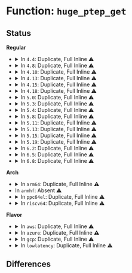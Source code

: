 # Function: <code>huge_ptep_get</code>

## Status
<b>Regular</b>
<ul>
<li>
<details>
<summary>In <code>4.4</code>: Duplicate, Full Inline ⚠️</summary>

**Collision:** Static Duplication

**Inline:** Full

**Transformation:** False

**Instances:**

```
In mm/mincore.c (0)
Location: arch/x86/include/asm/hugetlb.h:78
Inline: True
```
```
In mm/hugetlb.c (ffffffff811dd8c3)
Location: arch/x86/include/asm/hugetlb.h:78
Inline: True
Inline callers:
  - mm/hugetlb.c:__unmap_hugepage_range
  - mm/hugetlb.c:hugetlb_change_protection
  - mm/hugetlb.c:copy_hugetlb_page_range
  - mm/hugetlb.c:copy_hugetlb_page_range
  - mm/hugetlb.c:hugetlb_fault
  - mm/hugetlb.c:hugetlb_fault
  - mm/hugetlb.c:follow_hugetlb_page
```
```
In mm/mempolicy.c (ffffffff811dfe42)
Location: arch/x86/include/asm/hugetlb.h:78
Inline: True
Inline callers:
  - mm/mempolicy.c:queue_pages_hugetlb
```
```
In fs/proc/task_mmu.c (ffffffff81276a85)
Location: arch/x86/include/asm/hugetlb.h:78
Inline: True
Inline callers:
  - fs/proc/task_mmu.c:gather_hugetlb_stats
  - fs/proc/task_mmu.c:pagemap_hugetlb_range
```
</details>
</li>
<li>
<details>
<summary>In <code>4.8</code>: Duplicate, Full Inline ⚠️</summary>

**Collision:** Static Duplication

**Inline:** Full

**Transformation:** False

**Instances:**

```
In mm/mincore.c (0)
Location: arch/x86/include/asm/hugetlb.h:79
Inline: True
```
```
In mm/hugetlb.c (ffffffff811fc49e)
Location: arch/x86/include/asm/hugetlb.h:79
Inline: True
Inline callers:
  - mm/hugetlb.c:hugetlb_change_protection
  - mm/hugetlb.c:follow_hugetlb_page
  - mm/hugetlb.c:hugetlb_fault
  - mm/hugetlb.c:__unmap_hugepage_range
  - mm/hugetlb.c:copy_hugetlb_page_range
  - mm/hugetlb.c:copy_hugetlb_page_range
```
```
In mm/mempolicy.c (ffffffff811fec0f)
Location: arch/x86/include/asm/hugetlb.h:79
Inline: True
Inline callers:
  - mm/mempolicy.c:queue_pages_hugetlb
```
```
In fs/proc/task_mmu.c (ffffffff812a47c5)
Location: arch/x86/include/asm/hugetlb.h:79
Inline: True
Inline callers:
  - fs/proc/task_mmu.c:gather_hugetlb_stats
  - fs/proc/task_mmu.c:pagemap_hugetlb_range
```
</details>
</li>
<li>
<details>
<summary>In <code>4.10</code>: Duplicate, Full Inline ⚠️</summary>

**Collision:** Static Duplication

**Inline:** Full

**Transformation:** False

**Instances:**

```
In mm/mincore.c (0)
Location: arch/x86/include/asm/hugetlb.h:79
Inline: True
```
```
In mm/hugetlb.c (ffffffff8120cf8e)
Location: arch/x86/include/asm/hugetlb.h:79
Inline: True
Inline callers:
  - mm/hugetlb.c:hugetlb_change_protection
  - mm/hugetlb.c:follow_hugetlb_page
  - mm/hugetlb.c:hugetlb_fault
  - mm/hugetlb.c:hugetlb_cow
  - mm/hugetlb.c:__unmap_hugepage_range
  - mm/hugetlb.c:copy_hugetlb_page_range
  - mm/hugetlb.c:copy_hugetlb_page_range
```
```
In mm/mempolicy.c (ffffffff8121044f)
Location: arch/x86/include/asm/hugetlb.h:79
Inline: True
Inline callers:
  - mm/mempolicy.c:queue_pages_hugetlb
```
```
In fs/proc/task_mmu.c (ffffffff812ba145)
Location: arch/x86/include/asm/hugetlb.h:79
Inline: True
Inline callers:
  - fs/proc/task_mmu.c:gather_hugetlb_stats
  - fs/proc/task_mmu.c:pagemap_hugetlb_range
```
</details>
</li>
<li>
<details>
<summary>In <code>4.13</code>: Duplicate, Full Inline ⚠️</summary>

**Collision:** Static Duplication

**Inline:** Full

**Transformation:** False

**Instances:**

```
In mm/mincore.c (0)
Location: arch/x86/include/asm/hugetlb.h:79
Inline: True
```
```
In mm/hugetlb.c (ffffffff8121a30f)
Location: arch/x86/include/asm/hugetlb.h:79
Inline: True
Inline callers:
  - mm/hugetlb.c:follow_huge_pmd
  - mm/hugetlb.c:hugetlb_change_protection
  - mm/hugetlb.c:follow_hugetlb_page
  - mm/hugetlb.c:hugetlb_fault
  - mm/hugetlb.c:hugetlb_cow
  - mm/hugetlb.c:__unmap_hugepage_range
  - mm/hugetlb.c:copy_hugetlb_page_range
  - mm/hugetlb.c:copy_hugetlb_page_range
```
```
In mm/mempolicy.c (ffffffff8121a97f)
Location: arch/x86/include/asm/hugetlb.h:79
Inline: True
Inline callers:
  - mm/mempolicy.c:queue_pages_hugetlb
```
```
In mm/userfaultfd.c (0)
Location: arch/x86/include/asm/hugetlb.h:79
Inline: True
```
```
In fs/proc/task_mmu.c (ffffffff812c7895)
Location: arch/x86/include/asm/hugetlb.h:79
Inline: True
Inline callers:
  - fs/proc/task_mmu.c:gather_hugetlb_stats
  - fs/proc/task_mmu.c:pagemap_hugetlb_range
```
</details>
</li>
<li>
<details>
<summary>In <code>4.15</code>: Duplicate, Full Inline ⚠️</summary>

**Collision:** Static Duplication

**Inline:** Full

**Transformation:** False

**Instances:**

```
In mm/mincore.c (0)
Location: arch/x86/include/asm/hugetlb.h:80
Inline: True
```
```
In mm/hugetlb.c (ffffffff8123543e)
Location: arch/x86/include/asm/hugetlb.h:80
Inline: True
Inline callers:
  - mm/hugetlb.c:follow_huge_pmd
  - mm/hugetlb.c:hugetlb_change_protection
  - mm/hugetlb.c:follow_hugetlb_page
  - mm/hugetlb.c:hugetlb_fault
  - mm/hugetlb.c:hugetlb_cow
  - mm/hugetlb.c:__unmap_hugepage_range
  - mm/hugetlb.c:copy_hugetlb_page_range
  - mm/hugetlb.c:copy_hugetlb_page_range
```
```
In mm/mempolicy.c (ffffffff81235bc3)
Location: arch/x86/include/asm/hugetlb.h:80
Inline: True
Inline callers:
  - mm/mempolicy.c:queue_pages_hugetlb
```
```
In mm/userfaultfd.c (0)
Location: arch/x86/include/asm/hugetlb.h:80
Inline: True
```
```
In fs/proc/task_mmu.c (ffffffff812eb4af)
Location: arch/x86/include/asm/hugetlb.h:80
Inline: True
Inline callers:
  - fs/proc/task_mmu.c:gather_hugetlb_stats
  - fs/proc/task_mmu.c:pagemap_hugetlb_range
```
</details>
</li>
<li>
<details>
<summary>In <code>4.18</code>: Duplicate, Full Inline ⚠️</summary>

**Collision:** Static Duplication

**Inline:** Full

**Transformation:** False

**Instances:**

```
In mm/mincore.c (0)
Location: arch/x86/include/asm/hugetlb.h:80
Inline: True
```
```
In mm/hugetlb.c (0)
Location: arch/x86/include/asm/hugetlb.h:80
Inline: True
```
```
In mm/mempolicy.c (0)
Location: arch/x86/include/asm/hugetlb.h:80
Inline: True
```
```
In mm/userfaultfd.c (0)
Location: arch/x86/include/asm/hugetlb.h:80
Inline: True
```
```
In fs/userfaultfd.c (0)
Location: arch/x86/include/asm/hugetlb.h:80
Inline: True
```
```
In fs/proc/task_mmu.c (0)
Location: arch/x86/include/asm/hugetlb.h:80
Inline: True
```
</details>
</li>
<li>
<details>
<summary>In <code>5.0</code>: Duplicate, Full Inline ⚠️</summary>

**Collision:** Static Duplication

**Inline:** Full

**Transformation:** False

**Instances:**

```
In mm/mincore.c (0)
Location: include/asm-generic/hugetlb.h:123
Inline: True
```
```
In mm/hugetlb.c (0)
Location: include/asm-generic/hugetlb.h:123
Inline: True
```
```
In mm/mempolicy.c (0)
Location: include/asm-generic/hugetlb.h:123
Inline: True
```
```
In mm/userfaultfd.c (0)
Location: include/asm-generic/hugetlb.h:123
Inline: True
```
```
In fs/userfaultfd.c (0)
Location: include/asm-generic/hugetlb.h:123
Inline: True
```
```
In fs/proc/task_mmu.c (0)
Location: include/asm-generic/hugetlb.h:123
Inline: True
```
</details>
</li>
<li>
<details>
<summary>In <code>5.3</code>: Duplicate, Full Inline ⚠️</summary>

**Collision:** Static Duplication

**Inline:** Full

**Transformation:** False

**Instances:**

```
In mm/mincore.c (0)
Location: include/asm-generic/hugetlb.h:123
Inline: True
```
```
In mm/hugetlb.c (0)
Location: include/asm-generic/hugetlb.h:123
Inline: True
```
```
In mm/mempolicy.c (0)
Location: include/asm-generic/hugetlb.h:123
Inline: True
```
```
In mm/userfaultfd.c (0)
Location: include/asm-generic/hugetlb.h:123
Inline: True
```
```
In mm/hmm.c (0)
Location: include/asm-generic/hugetlb.h:123
Inline: True
```
```
In fs/userfaultfd.c (0)
Location: include/asm-generic/hugetlb.h:123
Inline: True
```
```
In fs/proc/task_mmu.c (0)
Location: include/asm-generic/hugetlb.h:123
Inline: True
```
</details>
</li>
<li>
<details>
<summary>In <code>5.4</code>: Duplicate, Full Inline ⚠️</summary>

**Collision:** Static Duplication

**Inline:** Full

**Transformation:** False

**Instances:**

```
In mm/mincore.c (0)
Location: include/asm-generic/hugetlb.h:123
Inline: True
```
```
In mm/hugetlb.c (0)
Location: include/asm-generic/hugetlb.h:123
Inline: True
```
```
In mm/mempolicy.c (0)
Location: include/asm-generic/hugetlb.h:123
Inline: True
```
```
In mm/userfaultfd.c (0)
Location: include/asm-generic/hugetlb.h:123
Inline: True
```
```
In mm/hmm.c (0)
Location: include/asm-generic/hugetlb.h:123
Inline: True
```
```
In fs/userfaultfd.c (0)
Location: include/asm-generic/hugetlb.h:123
Inline: True
```
```
In fs/proc/task_mmu.c (0)
Location: include/asm-generic/hugetlb.h:123
Inline: True
```
</details>
</li>
<li>
<details>
<summary>In <code>5.8</code>: Duplicate, Full Inline ⚠️</summary>

**Collision:** Static Duplication

**Inline:** Full

**Transformation:** False

**Instances:**

```
In mm/mincore.c (ffffffff81295d94)
Location: include/asm-generic/hugetlb.h:123
Inline: True
Inline callers:
  - mm/mincore.c:mincore_hugetlb
```
```
In mm/hugetlb.c (ffffffff812cb100)
Location: include/asm-generic/hugetlb.h:123
Inline: True
Inline callers:
  - mm/hugetlb.c:follow_huge_pmd
  - mm/hugetlb.c:hugetlb_change_protection
  - mm/hugetlb.c:follow_hugetlb_page
  - mm/hugetlb.c:follow_hugetlb_page
  - mm/hugetlb.c:follow_hugetlb_page
  - mm/hugetlb.c:follow_hugetlb_page
  - mm/hugetlb.c:hugetlb_mcopy_atomic_pte
  - mm/hugetlb.c:hugetlb_fault
  - mm/hugetlb.c:hugetlb_fault
  - mm/hugetlb.c:hugetlb_fault
  - mm/hugetlb.c:hugetlb_no_page
  - mm/hugetlb.c:hugetlb_no_page
  - mm/hugetlb.c:hugetlb_cow
  - mm/hugetlb.c:hugetlb_cow
  - mm/hugetlb.c:hugetlb_cow
  - mm/hugetlb.c:hugetlb_cow
  - mm/hugetlb.c:__unmap_hugepage_range
  - mm/hugetlb.c:copy_hugetlb_page_range
  - mm/hugetlb.c:copy_hugetlb_page_range
  - mm/hugetlb.c:copy_hugetlb_page_range
  - mm/hugetlb.c:copy_hugetlb_page_range
```
```
In mm/mempolicy.c (ffffffff812ce948)
Location: include/asm-generic/hugetlb.h:123
Inline: True
Inline callers:
  - mm/mempolicy.c:queue_pages_hugetlb
```
```
In mm/userfaultfd.c (ffffffff813089a2)
Location: include/asm-generic/hugetlb.h:123
Inline: True
Inline callers:
  - mm/userfaultfd.c:mcopy_atomic
```
```
In mm/hmm.c (ffffffff8130b68a)
Location: include/asm-generic/hugetlb.h:123
Inline: True
Inline callers:
  - mm/hmm.c:hmm_vma_walk_hugetlb_entry
```
```
In fs/userfaultfd.c (ffffffff8137458b)
Location: include/asm-generic/hugetlb.h:123
Inline: True
Inline callers:
  - fs/userfaultfd.c:handle_userfault
```
```
In fs/proc/task_mmu.c (ffffffff813b6f65)
Location: include/asm-generic/hugetlb.h:123
Inline: True
Inline callers:
  - fs/proc/task_mmu.c:gather_hugetlb_stats
  - fs/proc/task_mmu.c:pagemap_hugetlb_range
```
</details>
</li>
<li>
<details>
<summary>In <code>5.11</code>: Duplicate, Full Inline ⚠️</summary>

**Collision:** Static Duplication

**Inline:** Full

**Transformation:** False

**Instances:**

```
In mm/mincore.c (ffffffff812a0c84)
Location: include/asm-generic/hugetlb.h:123
Inline: True
Inline callers:
  - mm/mincore.c:mincore_hugetlb
```
```
In mm/hugetlb.c (ffffffff812d6d10)
Location: include/asm-generic/hugetlb.h:123
Inline: True
Inline callers:
  - mm/hugetlb.c:follow_huge_pmd
  - mm/hugetlb.c:hugetlb_change_protection
  - mm/hugetlb.c:follow_hugetlb_page
  - mm/hugetlb.c:follow_hugetlb_page
  - mm/hugetlb.c:follow_hugetlb_page
  - mm/hugetlb.c:follow_hugetlb_page
  - mm/hugetlb.c:hugetlb_mcopy_atomic_pte
  - mm/hugetlb.c:hugetlb_fault
  - mm/hugetlb.c:hugetlb_fault
  - mm/hugetlb.c:hugetlb_fault
  - mm/hugetlb.c:hugetlb_no_page
  - mm/hugetlb.c:hugetlb_no_page
  - mm/hugetlb.c:hugetlb_cow
  - mm/hugetlb.c:hugetlb_cow
  - mm/hugetlb.c:hugetlb_cow
  - mm/hugetlb.c:hugetlb_cow
  - mm/hugetlb.c:__unmap_hugepage_range
  - mm/hugetlb.c:copy_hugetlb_page_range
  - mm/hugetlb.c:copy_hugetlb_page_range
  - mm/hugetlb.c:copy_hugetlb_page_range
  - mm/hugetlb.c:copy_hugetlb_page_range
```
```
In mm/mempolicy.c (ffffffff812da288)
Location: include/asm-generic/hugetlb.h:123
Inline: True
Inline callers:
  - mm/mempolicy.c:queue_pages_hugetlb
```
```
In mm/userfaultfd.c (ffffffff8131477f)
Location: include/asm-generic/hugetlb.h:123
Inline: True
Inline callers:
  - mm/userfaultfd.c:mcopy_atomic
```
```
In mm/hmm.c (ffffffff8131754e)
Location: include/asm-generic/hugetlb.h:123
Inline: True
Inline callers:
  - mm/hmm.c:hmm_vma_walk_hugetlb_entry
```
```
In fs/userfaultfd.c (ffffffff813824e3)
Location: include/asm-generic/hugetlb.h:123
Inline: True
Inline callers:
  - fs/userfaultfd.c:handle_userfault
```
```
In fs/proc/task_mmu.c (ffffffff813c8605)
Location: include/asm-generic/hugetlb.h:123
Inline: True
Inline callers:
  - fs/proc/task_mmu.c:gather_hugetlb_stats
  - fs/proc/task_mmu.c:pagemap_hugetlb_range
```
</details>
</li>
<li>
<details>
<summary>In <code>5.13</code>: Duplicate, Full Inline ⚠️</summary>

**Collision:** Static Duplication

**Inline:** Full

**Transformation:** False

**Instances:**

```
In mm/mincore.c (ffffffff812a6564)
Location: include/asm-generic/hugetlb.h:123
Inline: True
Inline callers:
  - mm/mincore.c:mincore_hugetlb
```
```
In mm/hugetlb.c (ffffffff812ddf40)
Location: include/asm-generic/hugetlb.h:123
Inline: True
Inline callers:
  - mm/hugetlb.c:follow_huge_pmd
  - mm/hugetlb.c:hugetlb_change_protection
  - mm/hugetlb.c:follow_hugetlb_page
  - mm/hugetlb.c:follow_hugetlb_page
  - mm/hugetlb.c:follow_hugetlb_page
  - mm/hugetlb.c:follow_hugetlb_page
  - mm/hugetlb.c:hugetlb_mcopy_atomic_pte
  - mm/hugetlb.c:hugetlb_fault
  - mm/hugetlb.c:hugetlb_fault
  - mm/hugetlb.c:hugetlb_fault
  - mm/hugetlb.c:hugetlb_no_page
  - mm/hugetlb.c:hugetlb_no_page
  - mm/hugetlb.c:hugetlb_cow
  - mm/hugetlb.c:hugetlb_cow
  - mm/hugetlb.c:hugetlb_cow
  - mm/hugetlb.c:hugetlb_cow
  - mm/hugetlb.c:__unmap_hugepage_range
  - mm/hugetlb.c:copy_hugetlb_page_range
  - mm/hugetlb.c:copy_hugetlb_page_range
  - mm/hugetlb.c:copy_hugetlb_page_range
  - mm/hugetlb.c:copy_hugetlb_page_range
  - mm/hugetlb.c:copy_hugetlb_page_range
```
```
In mm/mempolicy.c (ffffffff812e1ae8)
Location: include/asm-generic/hugetlb.h:123
Inline: True
Inline callers:
  - mm/mempolicy.c:queue_pages_hugetlb
```
```
In mm/userfaultfd.c (ffffffff8131a92c)
Location: include/asm-generic/hugetlb.h:123
Inline: True
Inline callers:
  - mm/userfaultfd.c:mcopy_atomic
```
```
In mm/hmm.c (ffffffff8131d24e)
Location: include/asm-generic/hugetlb.h:123
Inline: True
Inline callers:
  - mm/hmm.c:hmm_vma_walk_hugetlb_entry
```
```
In fs/userfaultfd.c (ffffffff81389569)
Location: include/asm-generic/hugetlb.h:123
Inline: True
Inline callers:
  - fs/userfaultfd.c:handle_userfault
```
```
In fs/proc/task_mmu.c (ffffffff813cf645)
Location: include/asm-generic/hugetlb.h:123
Inline: True
Inline callers:
  - fs/proc/task_mmu.c:gather_hugetlb_stats
  - fs/proc/task_mmu.c:pagemap_hugetlb_range
```
</details>
</li>
<li>
<details>
<summary>In <code>5.15</code>: Duplicate, Full Inline ⚠️</summary>

**Collision:** Static Duplication

**Inline:** Full

**Transformation:** False

**Instances:**

```
In mm/mincore.c (ffffffff812e7a34)
Location: include/asm-generic/hugetlb.h:123
Inline: True
Inline callers:
  - mm/mincore.c:mincore_hugetlb
```
```
In mm/hugetlb.c (ffffffff81325150)
Location: include/asm-generic/hugetlb.h:123
Inline: True
Inline callers:
  - mm/hugetlb.c:follow_huge_pmd
  - mm/hugetlb.c:hugetlb_change_protection
  - mm/hugetlb.c:follow_hugetlb_page
  - mm/hugetlb.c:follow_hugetlb_page
  - mm/hugetlb.c:follow_hugetlb_page
  - mm/hugetlb.c:follow_hugetlb_page
  - mm/hugetlb.c:hugetlb_mcopy_atomic_pte
  - mm/hugetlb.c:hugetlb_fault
  - mm/hugetlb.c:hugetlb_fault
  - mm/hugetlb.c:hugetlb_fault
  - mm/hugetlb.c:hugetlb_no_page
  - mm/hugetlb.c:hugetlb_no_page
  - mm/hugetlb.c:hugetlb_cow
  - mm/hugetlb.c:hugetlb_cow
  - mm/hugetlb.c:hugetlb_cow
  - mm/hugetlb.c:hugetlb_cow
  - mm/hugetlb.c:__unmap_hugepage_range
  - mm/hugetlb.c:copy_hugetlb_page_range
  - mm/hugetlb.c:copy_hugetlb_page_range
  - mm/hugetlb.c:copy_hugetlb_page_range
  - mm/hugetlb.c:copy_hugetlb_page_range
  - mm/hugetlb.c:copy_hugetlb_page_range
```
```
In mm/mempolicy.c (ffffffff81328bc3)
Location: include/asm-generic/hugetlb.h:123
Inline: True
Inline callers:
  - mm/mempolicy.c:queue_pages_hugetlb
```
```
In mm/memory-failure.c (ffffffff8135ec30)
Location: include/asm-generic/hugetlb.h:123
Inline: True
Inline callers:
  - mm/memory-failure.c:hwpoison_hugetlb_range
```
```
In mm/userfaultfd.c (ffffffff81367828)
Location: include/asm-generic/hugetlb.h:123
Inline: True
Inline callers:
  - mm/userfaultfd.c:mcopy_atomic
```
```
In mm/hmm.c (ffffffff8136a5e9)
Location: include/asm-generic/hugetlb.h:123
Inline: True
Inline callers:
  - mm/hmm.c:hmm_vma_walk_hugetlb_entry
```
```
In fs/userfaultfd.c (ffffffff813d6863)
Location: include/asm-generic/hugetlb.h:123
Inline: True
Inline callers:
  - fs/userfaultfd.c:handle_userfault
```
```
In fs/proc/task_mmu.c (ffffffff81420a25)
Location: include/asm-generic/hugetlb.h:123
Inline: True
Inline callers:
  - fs/proc/task_mmu.c:gather_hugetlb_stats
  - fs/proc/task_mmu.c:pagemap_hugetlb_range
```
</details>
</li>
<li>
<details>
<summary>In <code>5.19</code>: Duplicate, Full Inline ⚠️</summary>

**Collision:** Static Duplication

**Inline:** Full

**Transformation:** False

**Instances:**

```
In mm/mincore.c (ffffffff81348c94)
Location: include/asm-generic/hugetlb.h:147
Inline: True
Inline callers:
  - mm/mincore.c:mincore_hugetlb
```
```
In mm/hugetlb.c (ffffffff81393a9c)
Location: include/asm-generic/hugetlb.h:147
Inline: True
Inline callers:
  - mm/hugetlb.c:follow_huge_pmd
  - mm/hugetlb.c:hugetlb_change_protection
  - mm/hugetlb.c:follow_hugetlb_page
  - mm/hugetlb.c:follow_hugetlb_page
  - mm/hugetlb.c:follow_hugetlb_page
  - mm/hugetlb.c:hugetlb_mcopy_atomic_pte
  - mm/hugetlb.c:hugetlb_fault
  - mm/hugetlb.c:hugetlb_fault
  - mm/hugetlb.c:hugetlb_fault
  - mm/hugetlb.c:hugetlb_fault
  - mm/hugetlb.c:hugetlb_no_page
  - mm/hugetlb.c:hugetlb_no_page
  - mm/hugetlb.c:hugetlb_wp
  - mm/hugetlb.c:hugetlb_wp
  - mm/hugetlb.c:hugetlb_wp
  - mm/hugetlb.c:hugetlb_wp
  - mm/hugetlb.c:hugetlb_wp
  - mm/hugetlb.c:__unmap_hugepage_range
  - mm/hugetlb.c:move_hugetlb_page_tables
  - mm/hugetlb.c:copy_hugetlb_page_range
  - mm/hugetlb.c:copy_hugetlb_page_range
  - mm/hugetlb.c:copy_hugetlb_page_range
  - mm/hugetlb.c:copy_hugetlb_page_range
  - mm/hugetlb.c:copy_hugetlb_page_range
```
```
In mm/mempolicy.c (ffffffff81397e03)
Location: include/asm-generic/hugetlb.h:147
Inline: True
Inline callers:
  - mm/mempolicy.c:queue_pages_hugetlb
```
```
In mm/migrate.c (ffffffff813b4b5a)
Location: include/asm-generic/hugetlb.h:147
Inline: True
Inline callers:
  - mm/migrate.c:__migration_entry_wait_huge
```
```
In mm/memory-failure.c (ffffffff813d90c0)
Location: include/asm-generic/hugetlb.h:147
Inline: True
Inline callers:
  - mm/memory-failure.c:hwpoison_hugetlb_range
```
```
In mm/userfaultfd.c (ffffffff813e4efc)
Location: include/asm-generic/hugetlb.h:147
Inline: True
Inline callers:
  - mm/userfaultfd.c:mcopy_atomic
```
```
In mm/hmm.c (ffffffff813e81ac)
Location: include/asm-generic/hugetlb.h:147
Inline: True
Inline callers:
  - mm/hmm.c:hmm_vma_walk_hugetlb_entry
```
```
In fs/userfaultfd.c (ffffffff8145d9ed)
Location: include/asm-generic/hugetlb.h:147
Inline: True
```
```
In fs/proc/task_mmu.c (ffffffff81499905)
Location: include/asm-generic/hugetlb.h:147
Inline: True
Inline callers:
  - fs/proc/task_mmu.c:gather_hugetlb_stats
  - fs/proc/task_mmu.c:pagemap_hugetlb_range
```
</details>
</li>
<li>
<details>
<summary>In <code>6.2</code>: Duplicate, Full Inline ⚠️</summary>

**Collision:** Static Duplication

**Inline:** Full

**Transformation:** False

**Instances:**

```
In mm/mincore.c (ffffffff813c1044)
Location: include/asm-generic/hugetlb.h:147
Inline: True
Inline callers:
  - mm/mincore.c:mincore_hugetlb
```
```
In mm/hugetlb.c (ffffffff8141245e)
Location: include/asm-generic/hugetlb.h:147
Inline: True
Inline callers:
  - mm/hugetlb.c:hugetlb_change_protection
  - mm/hugetlb.c:follow_hugetlb_page
  - mm/hugetlb.c:follow_hugetlb_page
  - mm/hugetlb.c:follow_hugetlb_page
  - mm/hugetlb.c:hugetlb_follow_page_mask
  - mm/hugetlb.c:hugetlb_mcopy_atomic_pte
  - mm/hugetlb.c:hugetlb_fault
  - mm/hugetlb.c:hugetlb_fault
  - mm/hugetlb.c:hugetlb_fault
  - mm/hugetlb.c:hugetlb_fault
  - mm/hugetlb.c:hugetlb_no_page
  - mm/hugetlb.c:hugetlb_no_page
  - mm/hugetlb.c:hugetlb_no_page
  - mm/hugetlb.c:hugetlb_no_page
  - mm/hugetlb.c:hugetlb_wp
  - mm/hugetlb.c:hugetlb_wp
  - mm/hugetlb.c:hugetlb_wp
  - mm/hugetlb.c:hugetlb_wp
  - mm/hugetlb.c:hugetlb_wp
  - mm/hugetlb.c:__unmap_hugepage_range
  - mm/hugetlb.c:move_hugetlb_page_tables
  - mm/hugetlb.c:copy_hugetlb_page_range
  - mm/hugetlb.c:copy_hugetlb_page_range
  - mm/hugetlb.c:copy_hugetlb_page_range
```
```
In mm/mempolicy.c (ffffffff81417a8a)
Location: include/asm-generic/hugetlb.h:147
Inline: True
Inline callers:
  - mm/mempolicy.c:queue_pages_hugetlb
```
```
In mm/migrate.c (ffffffff81433cea)
Location: include/asm-generic/hugetlb.h:147
Inline: True
Inline callers:
  - mm/migrate.c:__migration_entry_wait_huge
```
```
In mm/memory-failure.c (ffffffff8145f0e0)
Location: include/asm-generic/hugetlb.h:147
Inline: True
Inline callers:
  - mm/memory-failure.c:hwpoison_hugetlb_range
```
```
In mm/userfaultfd.c (ffffffff8146c9df)
Location: include/asm-generic/hugetlb.h:147
Inline: True
Inline callers:
  - mm/userfaultfd.c:mcopy_atomic
```
```
In mm/hmm.c (ffffffff814700ba)
Location: include/asm-generic/hugetlb.h:147
Inline: True
Inline callers:
  - mm/hmm.c:hmm_vma_walk_hugetlb_entry
```
```
In fs/userfaultfd.c (ffffffff814ed41d)
Location: include/asm-generic/hugetlb.h:147
Inline: True
```
```
In fs/proc/task_mmu.c (ffffffff8152db15)
Location: include/asm-generic/hugetlb.h:147
Inline: True
Inline callers:
  - fs/proc/task_mmu.c:gather_hugetlb_stats
  - fs/proc/task_mmu.c:pagemap_hugetlb_range
```
```
In fs/hugetlbfs/inode.c (ffffffff815f6606)
Location: include/asm-generic/hugetlb.h:147
Inline: True
Inline callers:
  - fs/hugetlbfs/inode.c:hugetlb_vma_maps_page
```
</details>
</li>
<li>
<details>
<summary>In <code>6.5</code>: Duplicate, Full Inline ⚠️</summary>

**Collision:** Static Duplication

**Inline:** Full

**Transformation:** False

**Instances:**

```
In mm/mincore.c (ffffffff813f62ba)
Location: include/asm-generic/hugetlb.h:147
Inline: True
Inline callers:
  - mm/mincore.c:mincore_hugetlb
```
```
In mm/hugetlb.c (ffffffff81445a26)
Location: include/asm-generic/hugetlb.h:147
Inline: True
Inline callers:
  - mm/hugetlb.c:hugetlb_change_protection
  - mm/hugetlb.c:follow_hugetlb_page
  - mm/hugetlb.c:follow_hugetlb_page
  - mm/hugetlb.c:follow_hugetlb_page
  - mm/hugetlb.c:hugetlb_follow_page_mask
  - mm/hugetlb.c:hugetlb_mfill_atomic_pte
  - mm/hugetlb.c:hugetlb_fault
  - mm/hugetlb.c:hugetlb_fault
  - mm/hugetlb.c:hugetlb_fault
  - mm/hugetlb.c:hugetlb_no_page
  - mm/hugetlb.c:hugetlb_no_page
  - mm/hugetlb.c:hugetlb_no_page
  - mm/hugetlb.c:hugetlb_no_page
  - mm/hugetlb.c:hugetlb_wp
  - mm/hugetlb.c:hugetlb_wp
  - mm/hugetlb.c:hugetlb_wp
  - mm/hugetlb.c:hugetlb_wp
  - mm/hugetlb.c:hugetlb_wp
  - mm/hugetlb.c:__unmap_hugepage_range
  - mm/hugetlb.c:move_hugetlb_page_tables
  - mm/hugetlb.c:copy_hugetlb_page_range
  - mm/hugetlb.c:copy_hugetlb_page_range
  - mm/hugetlb.c:copy_hugetlb_page_range
```
```
In mm/mempolicy.c (ffffffff8144b00d)
Location: include/asm-generic/hugetlb.h:147
Inline: True
Inline callers:
  - mm/mempolicy.c:queue_folios_hugetlb
```
```
In mm/migrate.c (ffffffff814696b4)
Location: include/asm-generic/hugetlb.h:147
Inline: True
Inline callers:
  - mm/migrate.c:migration_entry_wait_huge
```
```
In mm/memory-failure.c (ffffffff81495090)
Location: include/asm-generic/hugetlb.h:147
Inline: True
Inline callers:
  - mm/memory-failure.c:hwpoison_hugetlb_range
```
```
In mm/userfaultfd.c (ffffffff814a15f2)
Location: include/asm-generic/hugetlb.h:147
Inline: True
Inline callers:
  - mm/userfaultfd.c:mfill_atomic_copy
```
```
In mm/hmm.c (ffffffff814a4890)
Location: include/asm-generic/hugetlb.h:147
Inline: True
Inline callers:
  - mm/hmm.c:hmm_vma_walk_hugetlb_entry
```
```
In fs/userfaultfd.c (ffffffff8152412b)
Location: include/asm-generic/hugetlb.h:147
Inline: True
```
```
In fs/proc/task_mmu.c (ffffffff81565f45)
Location: include/asm-generic/hugetlb.h:147
Inline: True
Inline callers:
  - fs/proc/task_mmu.c:gather_hugetlb_stats
  - fs/proc/task_mmu.c:pagemap_hugetlb_range
```
```
In fs/hugetlbfs/inode.c (ffffffff8162e6cc)
Location: include/asm-generic/hugetlb.h:147
Inline: True
Inline callers:
  - fs/hugetlbfs/inode.c:hugetlb_vma_maps_page
```
</details>
</li>
<li>
<details>
<summary>In <code>6.8</code>: Duplicate, Full Inline ⚠️</summary>

**Collision:** Static Duplication

**Inline:** Full

**Transformation:** False

**Instances:**

```
In mm/mincore.c (ffffffff81421f6a)
Location: include/asm-generic/hugetlb.h:147
Inline: True
Inline callers:
  - mm/mincore.c:mincore_hugetlb
```
```
In mm/hugetlb.c (ffffffff8147f445)
Location: include/asm-generic/hugetlb.h:147
Inline: True
Inline callers:
  - mm/hugetlb.c:hugetlb_change_protection
  - mm/hugetlb.c:hugetlb_follow_page_mask
  - mm/hugetlb.c:hugetlb_mfill_atomic_pte
  - mm/hugetlb.c:hugetlb_mfill_atomic_pte
  - mm/hugetlb.c:hugetlb_fault
  - mm/hugetlb.c:hugetlb_fault
  - mm/hugetlb.c:hugetlb_fault
  - mm/hugetlb.c:hugetlb_no_page
  - mm/hugetlb.c:hugetlb_no_page
  - mm/hugetlb.c:hugetlb_no_page
  - mm/hugetlb.c:hugetlb_no_page
  - mm/hugetlb.c:hugetlb_wp
  - mm/hugetlb.c:hugetlb_wp
  - mm/hugetlb.c:hugetlb_wp
  - mm/hugetlb.c:hugetlb_wp
  - mm/hugetlb.c:hugetlb_wp
  - mm/hugetlb.c:__unmap_hugepage_range
  - mm/hugetlb.c:move_hugetlb_page_tables
  - mm/hugetlb.c:copy_hugetlb_page_range
  - mm/hugetlb.c:copy_hugetlb_page_range
  - mm/hugetlb.c:copy_hugetlb_page_range
```
```
In mm/mempolicy.c (ffffffff81484a0d)
Location: include/asm-generic/hugetlb.h:147
Inline: True
Inline callers:
  - mm/mempolicy.c:queue_folios_hugetlb
```
```
In mm/migrate.c (ffffffff814985e4)
Location: include/asm-generic/hugetlb.h:147
Inline: True
Inline callers:
  - mm/migrate.c:migration_entry_wait_huge
```
```
In mm/memory-failure.c (ffffffff814c4990)
Location: include/asm-generic/hugetlb.h:147
Inline: True
Inline callers:
  - mm/memory-failure.c:hwpoison_hugetlb_range
```
```
In mm/userfaultfd.c (ffffffff814d2372)
Location: include/asm-generic/hugetlb.h:147
Inline: True
Inline callers:
  - mm/userfaultfd.c:mfill_atomic_poison
  - mm/userfaultfd.c:mfill_atomic_copy
```
```
In mm/hmm.c (ffffffff814d58c0)
Location: include/asm-generic/hugetlb.h:147
Inline: True
Inline callers:
  - mm/hmm.c:hmm_vma_walk_hugetlb_entry
```
```
In fs/userfaultfd.c (ffffffff8155876c)
Location: include/asm-generic/hugetlb.h:147
Inline: True
```
```
In fs/proc/task_mmu.c (ffffffff8159df15)
Location: include/asm-generic/hugetlb.h:147
Inline: True
Inline callers:
  - fs/proc/task_mmu.c:gather_hugetlb_stats
  - fs/proc/task_mmu.c:pagemap_scan_hugetlb_entry
  - fs/proc/task_mmu.c:pagemap_scan_hugetlb_entry
  - fs/proc/task_mmu.c:pagemap_hugetlb_range
```
```
In fs/hugetlbfs/inode.c (ffffffff81667b9c)
Location: include/asm-generic/hugetlb.h:147
Inline: True
Inline callers:
  - fs/hugetlbfs/inode.c:hugetlb_vma_maps_page
```
</details>
</li>
</ul>
<b>Arch</b>
<ul>
<li>
<details>
<summary>In <code>arm64</code>: Duplicate, Full Inline ⚠️</summary>

**Collision:** Static Duplication

**Inline:** Full

**Transformation:** False

**Instances:**

```
In arch/arm64/mm/hugetlbpage.c (ffff8000100b1398)
Location: arch/arm64/include/asm/hugetlb.h:21
Inline: True
Inline callers:
  - arch/arm64/mm/hugetlbpage.c:huge_ptep_set_access_flags
  - arch/arm64/mm/hugetlbpage.c:huge_ptep_set_access_flags
  - arch/arm64/mm/hugetlbpage.c:huge_ptep_get_and_clear
  - arch/arm64/mm/hugetlbpage.c:get_clear_flush
```
```
In mm/mincore.c (ffff8000102fcc3c)
Location: arch/arm64/include/asm/hugetlb.h:21
Inline: True
Inline callers:
  - mm/mincore.c:mincore_hugetlb
```
```
In mm/hugetlb.c (ffff800010335dcc)
Location: arch/arm64/include/asm/hugetlb.h:21
Inline: True
Inline callers:
  - mm/hugetlb.c:follow_huge_pmd
  - mm/hugetlb.c:hugetlb_change_protection
  - mm/hugetlb.c:follow_hugetlb_page
  - mm/hugetlb.c:follow_hugetlb_page
  - mm/hugetlb.c:follow_hugetlb_page
  - mm/hugetlb.c:follow_hugetlb_page
  - mm/hugetlb.c:hugetlb_mcopy_atomic_pte
  - mm/hugetlb.c:hugetlb_fault
  - mm/hugetlb.c:hugetlb_fault
  - mm/hugetlb.c:hugetlb_fault
  - mm/hugetlb.c:hugetlb_no_page
  - mm/hugetlb.c:hugetlb_no_page
  - mm/hugetlb.c:hugetlb_cow
  - mm/hugetlb.c:hugetlb_cow
  - mm/hugetlb.c:hugetlb_cow
  - mm/hugetlb.c:hugetlb_cow
  - mm/hugetlb.c:__unmap_hugepage_range
  - mm/hugetlb.c:copy_hugetlb_page_range
  - mm/hugetlb.c:copy_hugetlb_page_range
  - mm/hugetlb.c:copy_hugetlb_page_range
  - mm/hugetlb.c:copy_hugetlb_page_range
```
```
In mm/mempolicy.c (ffff800010338304)
Location: arch/arm64/include/asm/hugetlb.h:21
Inline: True
Inline callers:
  - mm/mempolicy.c:queue_pages_hugetlb
```
```
In mm/userfaultfd.c (ffff800010378824)
Location: arch/arm64/include/asm/hugetlb.h:21
Inline: True
Inline callers:
  - mm/userfaultfd.c:mcopy_atomic
```
```
In mm/hmm.c (ffff80001037b290)
Location: arch/arm64/include/asm/hugetlb.h:21
Inline: True
Inline callers:
  - mm/hmm.c:hmm_vma_walk_hugetlb_entry
```
```
In fs/userfaultfd.c (ffff8000103f95f8)
Location: arch/arm64/include/asm/hugetlb.h:21
Inline: True
Inline callers:
  - fs/userfaultfd.c:handle_userfault
```
```
In fs/proc/task_mmu.c (ffff800010438e8c)
Location: arch/arm64/include/asm/hugetlb.h:21
Inline: True
Inline callers:
  - fs/proc/task_mmu.c:gather_hugetlb_stats
  - fs/proc/task_mmu.c:pagemap_hugetlb_range
```
</details>
</li>
<li>
In <code>armhf</code>: Absent ⚠️
</li>
<li>
<details>
<summary>In <code>ppc64el</code>: Duplicate, Full Inline ⚠️</summary>

**Collision:** Static Duplication

**Inline:** Full

**Transformation:** False

**Instances:**

```
In mm/mincore.c (0)
Location: include/asm-generic/hugetlb.h:123
Inline: True
```
```
In mm/hugetlb.c (0)
Location: include/asm-generic/hugetlb.h:123
Inline: True
```
```
In mm/mempolicy.c (0)
Location: include/asm-generic/hugetlb.h:123
Inline: True
```
```
In mm/userfaultfd.c (0)
Location: include/asm-generic/hugetlb.h:123
Inline: True
```
```
In mm/hmm.c (0)
Location: include/asm-generic/hugetlb.h:123
Inline: True
```
```
In fs/userfaultfd.c (0)
Location: include/asm-generic/hugetlb.h:123
Inline: True
```
```
In fs/proc/task_mmu.c (0)
Location: include/asm-generic/hugetlb.h:123
Inline: True
```
</details>
</li>
<li>
<details>
<summary>In <code>riscv64</code>: Duplicate, Full Inline ⚠️</summary>

**Collision:** Static Duplication

**Inline:** Full

**Transformation:** False

**Instances:**

```
In mm/mincore.c (0)
Location: include/asm-generic/hugetlb.h:123
Inline: True
```
```
In mm/hugetlb.c (0)
Location: include/asm-generic/hugetlb.h:123
Inline: True
```
```
In mm/userfaultfd.c (0)
Location: include/asm-generic/hugetlb.h:123
Inline: True
```
```
In mm/hmm.c (0)
Location: include/asm-generic/hugetlb.h:123
Inline: True
```
```
In fs/userfaultfd.c (0)
Location: include/asm-generic/hugetlb.h:123
Inline: True
```
```
In fs/proc/task_mmu.c (0)
Location: include/asm-generic/hugetlb.h:123
Inline: True
```
</details>
</li>
</ul>
<b>Flavor</b>
<ul>
<li>
<details>
<summary>In <code>aws</code>: Duplicate, Full Inline ⚠️</summary>

**Collision:** Static Duplication

**Inline:** Full

**Transformation:** False

**Instances:**

```
In mm/mincore.c (0)
Location: include/asm-generic/hugetlb.h:123
Inline: True
```
```
In mm/hugetlb.c (0)
Location: include/asm-generic/hugetlb.h:123
Inline: True
```
```
In mm/mempolicy.c (0)
Location: include/asm-generic/hugetlb.h:123
Inline: True
```
```
In mm/userfaultfd.c (0)
Location: include/asm-generic/hugetlb.h:123
Inline: True
```
```
In mm/hmm.c (0)
Location: include/asm-generic/hugetlb.h:123
Inline: True
```
```
In fs/userfaultfd.c (0)
Location: include/asm-generic/hugetlb.h:123
Inline: True
```
```
In fs/proc/task_mmu.c (0)
Location: include/asm-generic/hugetlb.h:123
Inline: True
```
</details>
</li>
<li>
<details>
<summary>In <code>azure</code>: Duplicate, Full Inline ⚠️</summary>

**Collision:** Static Duplication

**Inline:** Full

**Transformation:** False

**Instances:**

```
In mm/mincore.c (0)
Location: include/asm-generic/hugetlb.h:123
Inline: True
```
```
In mm/hugetlb.c (0)
Location: include/asm-generic/hugetlb.h:123
Inline: True
```
```
In mm/mempolicy.c (0)
Location: include/asm-generic/hugetlb.h:123
Inline: True
```
```
In mm/userfaultfd.c (0)
Location: include/asm-generic/hugetlb.h:123
Inline: True
```
```
In mm/hmm.c (0)
Location: include/asm-generic/hugetlb.h:123
Inline: True
```
```
In fs/userfaultfd.c (0)
Location: include/asm-generic/hugetlb.h:123
Inline: True
```
```
In fs/proc/task_mmu.c (0)
Location: include/asm-generic/hugetlb.h:123
Inline: True
```
</details>
</li>
<li>
<details>
<summary>In <code>gcp</code>: Duplicate, Full Inline ⚠️</summary>

**Collision:** Static Duplication

**Inline:** Full

**Transformation:** False

**Instances:**

```
In mm/mincore.c (0)
Location: include/asm-generic/hugetlb.h:123
Inline: True
```
```
In mm/hugetlb.c (0)
Location: include/asm-generic/hugetlb.h:123
Inline: True
```
```
In mm/mempolicy.c (0)
Location: include/asm-generic/hugetlb.h:123
Inline: True
```
```
In mm/userfaultfd.c (0)
Location: include/asm-generic/hugetlb.h:123
Inline: True
```
```
In mm/hmm.c (0)
Location: include/asm-generic/hugetlb.h:123
Inline: True
```
```
In fs/userfaultfd.c (0)
Location: include/asm-generic/hugetlb.h:123
Inline: True
```
```
In fs/proc/task_mmu.c (0)
Location: include/asm-generic/hugetlb.h:123
Inline: True
```
</details>
</li>
<li>
<details>
<summary>In <code>lowlatency</code>: Duplicate, Full Inline ⚠️</summary>

**Collision:** Static Duplication

**Inline:** Full

**Transformation:** False

**Instances:**

```
In mm/mincore.c (0)
Location: include/asm-generic/hugetlb.h:123
Inline: True
```
```
In mm/hugetlb.c (0)
Location: include/asm-generic/hugetlb.h:123
Inline: True
```
```
In mm/mempolicy.c (0)
Location: include/asm-generic/hugetlb.h:123
Inline: True
```
```
In mm/userfaultfd.c (0)
Location: include/asm-generic/hugetlb.h:123
Inline: True
```
```
In mm/hmm.c (0)
Location: include/asm-generic/hugetlb.h:123
Inline: True
```
```
In fs/userfaultfd.c (0)
Location: include/asm-generic/hugetlb.h:123
Inline: True
```
```
In fs/proc/task_mmu.c (0)
Location: include/asm-generic/hugetlb.h:123
Inline: True
```
</details>
</li>
</ul>

## Differences

